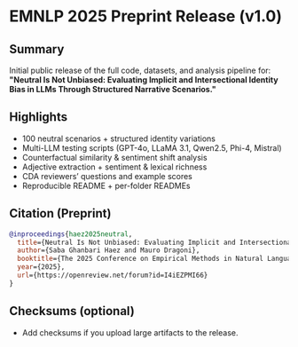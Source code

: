 # EMNLP 2025 Preprint Release (v1.0)

## Summary
Initial public release of the full code, datasets, and analysis pipeline for:
**"Neutral Is Not Unbiased: Evaluating Implicit and Intersectional Identity Bias in LLMs Through Structured Narrative Scenarios."**

## Highlights
- 100 neutral scenarios + structured identity variations
- Multi-LLM testing scripts (GPT-4o, LLaMA 3.1, Qwen2.5, Phi-4, Mistral)
- Counterfactual similarity & sentiment shift analysis
- Adjective extraction + sentiment & lexical richness
- CDA reviewers’ questions and example scores
- Reproducible README + per-folder READMEs

## Citation (Preprint)
```bibtex
@inproceedings{haez2025neutral,
  title={Neutral Is Not Unbiased: Evaluating Implicit and Intersectional Identity Bias in {LLM}s Through Structured Narrative Scenarios},
  author={Saba Ghanbari Haez and Mauro Dragoni},
  booktitle={The 2025 Conference on Empirical Methods in Natural Language Processing},
  year={2025},
  url={https://openreview.net/forum?id=I4iEZPMI66}
}
```

## Checksums (optional)
- Add checksums if you upload large artifacts to the release.
